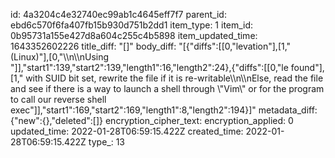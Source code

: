 id: 4a3204c4e32740ec99ab1c4645eff7f7
parent_id: ebd6c570f6fa407fb15b930d751b2dd1
item_type: 1
item_id: 0b95731a155e427d8a604c255c4b5898
item_updated_time: 1643352602226
title_diff: "[]"
body_diff: "[{\"diffs\":[[0,\"levation\"],[1,\" (Linux)\"],[0,\"\\\n\\\nUsing \"]],\"start1\":139,\"start2\":139,\"length1\":16,\"length2\":24},{\"diffs\":[[0,\"le found\"],[1,\" with SUID bit set, rewrite the file if it is re-writable\\\n\\\nElse, read the file and see if there is a way to launch a shell through \\\"Vim\\\" or for the program to call our reverse shell exec\"]],\"start1\":169,\"start2\":169,\"length1\":8,\"length2\":194}]"
metadata_diff: {"new":{},"deleted":[]}
encryption_cipher_text: 
encryption_applied: 0
updated_time: 2022-01-28T06:59:15.422Z
created_time: 2022-01-28T06:59:15.422Z
type_: 13